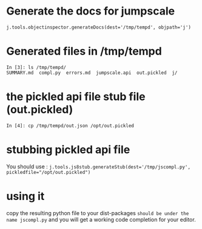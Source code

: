 # Generate the docs for jumpscale
```
j.tools.objectinspector.generateDocs(dest='/tmp/tempd', objpath='j')
```
# Generated files in /tmp/tempd

```
In [3]: ls /tmp/tempd/
SUMMARY.md  compl.py  errors.md  jumpscale.api  out.pickled  j/
```

# the pickled api file stub file (out.pickled)

```
In [4]: cp /tmp/tempd/out.json /opt/out.pickled
```

# stubbing pickled api file 

You should use : 
```j.tools.js8stub.generateStub(dest='/tmp/jscompl.py', pickledfile="/opt/out.pickled")```

# using it
copy the resulting python file to your dist-packages `should be under the name jscompl.py` and you will get a working code completion for your editor.
